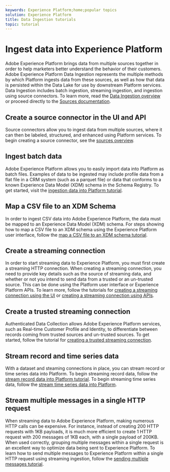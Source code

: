 ```yaml
---
keywords: Experience Platform;home;popular topics
solution: Experience Platform
title: Data Ingestion tutorials
topic: tutorial
---
```


# Ingest data into Experience Platform

Adobe Experience Platform brings data from multiple sources together in order to help marketers better understand the behavior of their customers. Adobe Experience Platform Data Ingestion represents the multiple methods by which Platform ingests data from these sources, as well as how that data is persisted within the Data Lake for use by downstream Platform services. Data Ingestion includes batch ingestion, streaming ingestion, and ingestion using source connectors. To learn more, read the [Data Ingestion overview](../ingestion/home.md) or proceed directly to the [Sources documentation](../sources/home.md).

## Create a source connector in the UI and API

Source connectors allow you to ingest data from multiple sources, where it can then be labeled, structured, and enhanced using Platform services. To begin creating a source connector, see the [sources overview](../sources/home.md).

## Ingest batch data

Adobe Experience Platform allows you to easily import data into Platform as batch files. Examples of data to be ingested may include profile data from a flat file in a CRM system (such as a parquet file) or data that conforms to a known Experience Data Model (XDM) schema in the Schema Registry. To get started, visit the [ingestion data into Platform tutorial](../ingestion/tutorials/ingest-batch-data.md).

## Map a CSV file to an XDM Schema

In order to ingest CSV data into Adobe Experience Platform, the data must be mapped to an Experience Data Model (XDM) schema. For steps showing how to map a CSV file to an XDM schema using the Experience Platform user interface, follow the [map a CSV file to an XDM schema tutorial](../ingestion/tutorials/map-a-csv-file.md).

## Create a streaming connection

In order to start streaming data to Experience Platform, you must first create a streaming HTTP connection. When creating a streaming connection, you need to provide key details such as the source of streaming data, and whether or not you intend to send data from a trusted or an un-trusted source. This can be done using the Platform user interface or Experience Platform APIs. To learn more, follow the tutorials for [creating a streaming connection using the UI](../ingestion/tutorials/create-streaming-connection-ui.md) or [creating a streaming connection using APIs](../ingestion/tutorials/create-streaming-connection.md).

## Create a trusted streaming connection

Authenticated Data Collection allows Adobe Experience Platform services, such as Real-time Customer Profile and Identity, to differentiate between records coming from trusted sources and un-trusted sources. To get started, follow the tutorial for [creating a trusted streaming connection](../ingestion/tutorials/create-trusted-streaming-connection.md).

## Stream record and time series data

With a dataset and steaming connections in place, you can stream record or time series data into Platform. To begin streaming record data, follow the [stream record data into Platform tutorial](../ingestion/tutorials/streaming-record-data.md). To begin streaming time series data, follow the [stream time series data into Platform](../ingestion/tutorials/streaming-time-series-data.md).

## Stream multiple messages in a single HTTP request

When streaming data to Adobe Experience Platform, making numerous HTTP calls can be expensive. For instance, instead of creating 200 HTTP requests with 1KB payloads, it is much more efficient to create 1 HTTP request with 200 messages of 1KB each, with a single payload of 200KB. When used correctly, grouping multiple messages within a single request is an excellent way to optimize data being sent to Experience Platform. To learn how to send multiple messages to Experience Platform within a single HTTP request using streaming ingestion, follow the [sending multiple messages tutorial](../ingestion/tutorials/streaming-multiple-messages.md).



